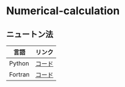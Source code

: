# Numerical-calculation



## ニュートン法
| 言語    | リンク                                                                                           |
|---------|--------------------------------------------------------------------------------------------------|
| Python  | [コード](https://github.com/Taka0007/Numerical-calculation/blob/main/root%20finding/newton.py)   |
| Fortran | [コード](https://github.com/Taka0007/Numerical-calculation/blob/main/root%20finding/newton.f95)  |
